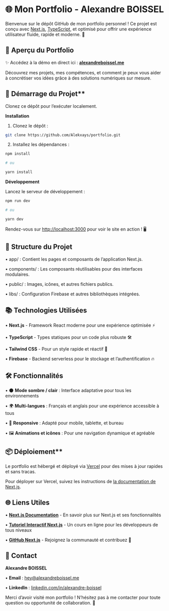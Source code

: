 # 🌐 Mon Portfolio - Alexandre BOISSEL

  

Bienvenue sur le dépôt GitHub de mon portfolio personnel ! Ce projet est conçu avec [Next.js](https://nextjs.org), [TypeScript](https://www.typescriptlang.org/), et optimisé pour offrir une expérience utilisateur fluide, rapide et moderne. 🚀

  

## 📸 Aperçu du Portfolio

  

 ✨ Accédez à la démo en direct ici : [**alexandreboissel.me**](http://alexandreboissel.me)

  

Découvrez mes projets, mes compétences, et comment je peux vous aider à concrétiser vos idées grâce à des solutions numériques sur mesure.

  

## 🚀 Démarrage du Projet**

  

Clonez ce dépôt pour l’exécuter localement.

  

**Installation**

  

1.  Clonez le dépôt :
 
 
```bash
git clone https://github.com/Alekxays/portfolio.git

```

  

2.  Installez les dépendances :

  
```bash
npm install

# ou

yarn install
```
  

  

  

**Développement**

  

Lancez le serveur de développement :

  
```bash
npm run dev

# ou

yarn dev

```

Rendez-vous sur [http://localhost:3000](http://localhost:3000) pour voir le site en action ! 🖥️

  

## 📁 Structure du Projet

  

•  app/ : Contient les pages et composants de l’application Next.js.

•  components/ : Les composants réutilisables pour des interfaces modulaires.

•  public/ : Images, icônes, et autres fichiers publics.

•  libs/ : Configuration Firebase et autres bibliothèques intégrées.

  

## 📚 Technologies Utilisées

  

•  **Next.js** - Framework React moderne pour une expérience optimisée ⚡️

•  **TypeScript** - Types statiques pour un code plus robuste 🛠

•  **Tailwind CSS** - Pour un style rapide et réactif 💅

•  **Firebase** - Backend serverless pour le stockage et l’authentification 🔥

  

## 🛠 Fonctionnalités

  

•  🌑 **Mode sombre / clair** : Interface adaptative pour tous les environnements

•  🌍 **Multi-langues** : Français et anglais pour une expérience accessible à tous

•  📱 **Responsive** : Adapté pour mobile, tablette, et bureau

•  🖼️ **Animations et icônes** : Pour une navigation dynamique et agréable

  

## 📦 Déploiement**

  

Le portfolio est hébergé et déployé via [Vercel](https://vercel.com) pour des mises à jour rapides et sans tracas.

  

Pour déployer sur Vercel, suivez les instructions de [la documentation de Next.js](https://nextjs.org/docs/app/building-your-application/deploying).

  

## 🌐 Liens Utiles

  

•  [**Next.js Documentation**](https://nextjs.org/docs) - En savoir plus sur Next.js et ses fonctionnalités

•  [**Tutoriel Interactif Next.js**](https://nextjs.org/learn) - Un cours en ligne pour les développeurs de tous niveaux

•  [**GitHub Next.js**](https://github.com/vercel/next.js) - Rejoignez la communauté et contribuez 🚀

  

## 📧 Contact

  

**Alexandre BOISSEL**

•  **Email** : hey@alexandreboissel.me

•  **LinkedIn** : [linkedin.com/in/alexandre-boissel](https://www.linkedin.com/in/alexandre-boissel/)

  

Merci d’avoir visité mon portfolio ! N’hésitez pas à me contacter pour toute question ou opportunité de collaboration. 👋
